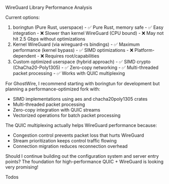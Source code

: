   WireGuard Library Performance Analysis

  Current options:

  1. boringtun (Pure Rust, userspace)
    - ✅ Pure Rust, memory safe
    - ✅ Easy integration
    - ❌ Slower than kernel WireGuard (CPU bound)
    - ❌ May not hit 2.5 Gbps without optimizations
  2. Kernel WireGuard (via wireguard-rs bindings)
    - ✅ Maximum performance (kernel bypass)
    - ✅ SIMD optimizations
    - ❌ Platform-dependent
    - ❌ Requires root/capabilities
  3. Custom optimized userspace (hybrid approach)
    - ✅ SIMD crypto (ChaCha20-Poly1305)
    - ✅ Zero-copy networking
    - ✅ Multi-threaded packet processing
    - ✅ Works with QUIC multiplexing

  For GhostWire, I recommend starting with boringtun for development but planning a
  performance-optimized fork with:

  - SIMD implementations using aes and chacha20poly1305 crates
  - Multi-threaded packet processing
  - Zero-copy integration with QUIC streams
  - Vectorized operations for batch packet processing

  The QUIC multiplexing actually helps WireGuard performance because:
  - Congestion control prevents packet loss that hurts WireGuard
  - Stream prioritization keeps control traffic flowing
  - Connection migration reduces reconnection overhead

  Should I continue building out the configuration system and server entry points? The foundation
  for high-performance QUIC + WireGuard is looking very promising!

  Todos
